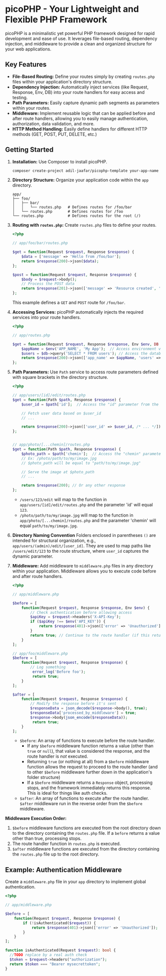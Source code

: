 # picoPHP - Your Lightweight and Flexible PHP Framework

picoPHP is a minimalistic yet powerful PHP framework designed for rapid development and ease of use. It leverages file-based routing, dependency injection, and middleware to provide a clean and organized structure for your web applications.

## Key Features

*   **File-Based Routing:**  Define your routes simply by creating `routes.php` files within your application's directory structure.
*   **Dependency Injection:**  Automatically inject services (like Request, Response, Env, DB) into your route handlers for easy access and testing.
*   **Path Parameters:**  Easily capture dynamic path segments as parameters within your routes.
*   **Middleware:**  Implement reusable logic that can be applied before and after route handlers, allowing you to easily manage authentication, authorization, data validation, and more.
*   **HTTP Method Handling:** Easily define handlers for different HTTP methods (GET, POST, PUT, DELETE, etc.)

## Getting Started

1.  **Installation:**  Use Composer to install picoPHP.

    ```bash
    composer create-project adil-jaafar/picophp-template your-app-name
    ```

2.  **Directory Structure:**  Organize your application code within the `app` directory.

    ```
    app/
    ├── foo/
    │   ├── bar/
    │   │   └── routes.php   # Defines routes for /foo/bar
    │   └── routes.php       # Defines routes for /foo
    └── routes.php           # Defines routes for the root (/)
    ```

3.  **Routing with `routes.php`:** Create `routes.php` files to define your routes.

    ```php
    <?php

    // app/foo/bar/routes.php

    $get = function(Request $request, Response $response) {
        $data = ['message' => 'Hello from /foo/bar'];
        return $response(200)->json($data);
    };

    $post = function(Request $request, Response $response) {
        $body = $request->body();
        // Process the POST data
        return $response(201)->json(['message' => 'Resource created', 'data' => $body]);
    };
    ```

    This example defines a `GET` and `POST` route for `/foo/bar`.

4.  **Accessing Services:**  picoPHP automatically injects the required services into your route handlers.

    ```php
    <?php

    // app/routes.php

    $get = function(Request $request, Response $response, Env $env, DB $db) {
        $appName = $env('APP_NAME', 'My App');  // Access environment variables
        $users = $db->query('SELECT * FROM users'); // Access the database
        return $response(200)->json(['app_name' => $appName, 'users' => $users]);
    };
    ```

5.  **Path Parameters:** Use `Path` service to access route parameters defined with square brackets in the directory structure.

    ```php
    <?php

    // app/users/[id]/edit/routes.php
    $get = function(Path $path, Response $response) {
        $user_id = $path['id'];  // Access the "id" parameter from the URL

        // Fetch user data based on $user_id
        // ...

        return $response(200)->json(['user_id' => $user_id, /* ... */]);
    };


    // app/photo/[...chemin]/routes.php
    $get = function(Path $path, Response $response) {
        $photo_path = $path['chemin'];  // Access the "chemin" parameter from the URL which can contain multiple segments
        // Ex: /photo/path/to/my/image.jpg
        // $photo_path will be equal to "path/to/my/image.jpg"

        // Serve the image at $photo_path
        // ...

        return $response(200); // Or any other response
    };
    ```

    *   `/users/123/edit` will map to the function in `app/users/[id]/edit/routes.php` and the parameter 'id' will equal `123`.
    *   `/photo/path/to/my/image.jpg` will map to the function in `app/photo/[...chemin]/routes.php` and the parameter 'chemin' will equal `path/to/my/image.jpg`.

6. **Directory Naming Convention**
 Folders enclosed in parentheses `()` are intended for structural organization, e.g., `app/users/(admin)/edit/[user_id]`. They are used to map paths like `/users/edit/123` to the route structure, where `user_id` captures the dynamic parameter.

7.  **Middleware:** Add middleware to `middleware.php` files in any directory within your application. Middleware allows you to execute code before and after route handlers.

    ```php
    <?php

    // app/middleware.php

    $before = [
        function(Request $request, Response $response, Env $env) {
            // Check authentication before allowing access
            $apiKey = $request->headers('X-API-Key');
            if ($apiKey !== $env('API_KEY')) {
                return $response(401)->json(['error' => 'Unauthorized']);
            }
            return true; // Continue to the route handler (if this returns nothing or is ommited)
        }
    ];

    // app/foo/middleware.php
    $before = [
        function(Request $request, Response $response) {
            // Log something
             error_log('Before foo');
             return true;
        }
    ];

    $after = [
        function(Request $request, Response $response) {
            // Modify the response before it's sent
            $responseData = json_decode($response->body(), true);
            $responseData['processed_by_middleware'] = true;
            $response->body(json_encode($responseData));
             return true;
        }
    ];
    ```

    *   `$before`:  An array of functions to execute before the route handler.
        *   If any `$before` middleware function returns a value (other than `true` or `null`), that value is considered the response, and the route handler is *not* executed.
        *   Returning `true` (or nothing at all) from a `$before` middleware function allows the request to proceed to the route handler (and to other `$before` middleware further down in the application's folder structure)
        *   If a `$before` middleware returns a `Response` object, processing stops, and the framework immediately returns this response. This is ideal for things like auth checks.
    *   `$after`: An array of functions to execute after the route handler. `$after` middleware run in the reverse order from the `$before` middleware.

**Middleware Execution Order:**

1.  `$before` middleware functions are executed from the root directory down to the directory containing the `routes.php` file. If a `before` returns a value other than true, processing stops.
2.  The route handler function in `routes.php` is executed.
3.  `$after` middleware functions are executed from the directory containing the `routes.php` file up to the root directory.

## Example:  Authentication Middleware

Create a `middleware.php` file in your `app` directory to implement global authentication.

```php
<?php

// app/middleware.php

$before = [
    function(Request $request, Response $response) {
        if (!isAuthenticated($request)) {
            return $response(401)->json(['error' => 'Unauthorized']);
        }
    }
];

function isAuthenticated(Request $request): bool {
  //TODO replace by a real auth check
  $token = $request->headers("authorization");
  return $token === "Bearer mysecrettoken";
}